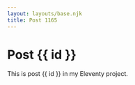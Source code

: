 ```yaml
---
layout: layouts/base.njk
title: Post 1165
---
```


# Post {{ id }}

This is post {{ id }} in my Eleventy project.
